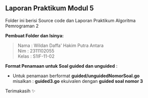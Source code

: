 ## Laporan Praktikum Modul 5
Folder ini berisi Source code dan Laporan Praktikum Algoritma Pemrograman 2

**Pembuat Folder dan Isinya:**

> Nama : Wildan Daffa' Hakim Putra Antara\
> Nim : 2311102055 \
> Kelas : S1IF-11-02

**Format Penamaan untuk Soal guided dan unguided** : 

 - Untuk penamaan berformat **guided/unguidedNomorSoal.go** \
 misalkan : **guided3.go** ekuivalen dengan **guided soal nomor 3**

Terimakasih ✨
